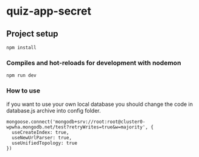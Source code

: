 # quiz-app-secret

## Project setup
```
npm install
```

### Compiles and hot-reloads for development with nodemon
```
npm run dev
```

### How to use

if you want to use your own local database you should change the code in database.js archive into config folder.
```
mongoose.connect('mongodb+srv://root:root@cluster0-wpwha.mongodb.net/test?retryWrites=true&w=majority', {
  useCreateIndex: true,
  useNewUrlParser: true,
  useUnifiedTopology: true
})
```



